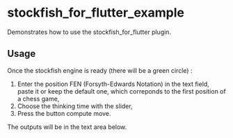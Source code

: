 # stockfish_for_flutter_example

Demonstrates how to use the stockfish_for_flutter plugin.

## Usage

Once the stockfish engine is ready  (there will be a green circle) :
1. Enter the position FEN (Forsyth-Edwards Notation) in the text field, paste it or keep the default one, which correponds to the first position of a chess game,
2. Choose the thinking time with the slider,
3. Press the button compute move.

The outputs will be in the text area below.
